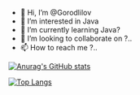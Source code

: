 - 👋 Hi, I’m @Gorodlilov
- 👀 I’m interested in Java
- 🌱 I’m currently learning Java?
- 💞️ I’m looking to collaborate on ?..
- 📫 How to reach me ?..

[![Anurag's GitHub stats](https://github-readme-stats.vercel.app/api?username=Gorodlilov&hide=stars&count_private=true&show_icons=true&theme=tokyonight)](https://github.com/anuraghazra/github-readme-stats)

[![Top Langs](https://github-readme-stats.vercel.app/api/top-langs/?username=Gorodlilov&layout=compact)](https://github.com/anuraghazra/github-readme-stats)
<!---
Gorodlilov/Gorodlilov is a ✨ special ✨ repository because its `README.md` (this file) appears on your GitHub profile.
You can click the Preview link to take a look at your changes.
--->
